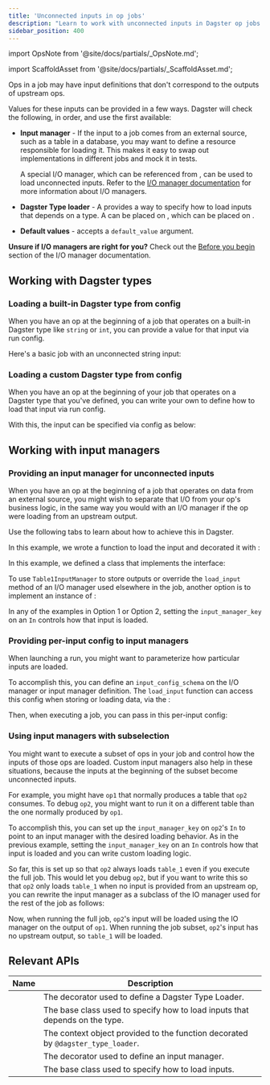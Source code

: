 ```yaml
---
title: 'Unconnected inputs in op jobs'
description: "Learn to work with unconnected inputs in Dagster op jobs."
sidebar_position: 400
---
```


import OpsNote from '@site/docs/partials/\_OpsNote.md';

<OpsNote />

import ScaffoldAsset from '@site/docs/partials/\_ScaffoldAsset.md';

<ScaffoldAsset />

Ops in a job may have input definitions that don't correspond to the outputs of upstream ops.

Values for these inputs can be provided in a few ways. Dagster will check the following, in order, and use the first available:

- **Input manager** - If the input to a job comes from an external source, such as a table in a database, you may want to define a resource responsible for loading it. This makes it easy to swap out implementations in different jobs and mock it in tests.

  A special I/O manager, which can be referenced from <PyObject section="ops" module="dagster" object="In" pluralize />, can be used to load unconnected inputs. Refer to the [I/O manager documentation](/guides/build/io-managers) for more information about I/O managers.

- **Dagster Type loader** - A <PyObject section="types" module="dagster" object="DagsterTypeLoader" /> provides a way to specify how to load inputs that depends on a type. A <PyObject section="types" module="dagster" object="DagsterTypeLoader" /> can be placed on <PyObject section="types" module="dagster" object="DagsterType" />, which can be placed on <PyObject section="ops" module="dagster" object="In" />.

- **Default values** - <PyObject section="ops" module="dagster" object="In" /> accepts a `default_value` argument.

**Unsure if I/O managers are right for you?** Check out the [Before you begin](/guides/build/io-managers#before-you-begin) section of the I/O manager documentation.

## Working with Dagster types

### Loading a built-in Dagster type from config

When you have an op at the beginning of a job that operates on a built-in Dagster type like `string` or `int`, you can provide a value for that input via run config.

Here's a basic job with an unconnected string input:

<CodeExample path="docs_snippets/docs_snippets/concepts/io_management/load_from_config.py" startAfter="def_start_marker" endBefore="def_end_marker" title="src/<project_name>/defs/assets.py"/>

### Loading a custom Dagster type from config

When you have an op at the beginning of your job that operates on a Dagster type that you've defined, you can write your own <PyObject section="types" module="dagster" object="DagsterTypeLoader" /> to define how to load that input via run config.

<CodeExample path="docs_snippets/docs_snippets/concepts/io_management/load_custom_type_from_config.py" startAfter="def_start_marker" endBefore="def_end_marker" title="src/<project_name>/defs/assets.py"/>

With this, the input can be specified via config as below:

<CodeExample path="docs_snippets/docs_snippets/concepts/io_management/load_custom_type_from_config.py" startAfter="execute_start_marker" endBefore="execute_end_marker" title="src/<project_name>/defs/assets.py"/>

## Working with input managers

### Providing an input manager for unconnected inputs

When you have an op at the beginning of a job that operates on data from an external source, you might wish to separate that I/O from your op's business logic, in the same way you would with an I/O manager if the op were loading from an upstream output.

Use the following tabs to learn about how to achieve this in Dagster.

<Tabs>
<TabItem value="Option 1: Use the input_manager decorator">

In this example, we wrote a function to load the input and decorated it with <PyObject section="io-managers" module="dagster" object="input_manager" decorator/>:

<CodeExample path="docs_snippets/docs_snippets/concepts/io_management/input_managers.py" startAfter="start_load_unconnected_via_fn" endBefore="end_load_unconnected_via_fn" title="src/<project_name>/defs/assets.py"/>

</TabItem>
<TabItem value="Option 2: Use a class to implement the InputManager interface">

In this example, we defined a class that implements the <PyObject section="io-managers" module="dagster" object="InputManager" /> interface:

<CodeExample path="docs_snippets/docs_snippets/concepts/io_management/input_managers.py" startAfter="start_load_unconnected_input" endBefore="end_load_unconnected_input" title="src/<project_name>/defs/assets.py"/>

To use `Table1InputManager` to store outputs or override the `load_input` method of an I/O manager used elsewhere in the job, another option is to implement an instance of <PyObject section="io-managers" module="dagster" object="IOManager" />:

<CodeExample path="docs_snippets/docs_snippets/concepts/io_management/input_managers.py" startAfter="start_load_unconnected_io" endBefore="end_load_unconnected_io" />

</TabItem>
</Tabs>

In any of the examples in Option 1 or Option 2, setting the `input_manager_key` on an `In` controls how that input is loaded.

### Providing per-input config to input managers

When launching a run, you might want to parameterize how particular inputs are loaded.

To accomplish this, you can define an `input_config_schema` on the I/O manager or input manager definition. The `load_input` function can access this config when storing or loading data, via the <PyObject section="io-managers" module="dagster" object="InputContext" />:

<CodeExample path="docs_snippets/docs_snippets/concepts/io_management/input_managers.py" startAfter="start_per_input_config" endBefore="end_per_input_config" title="src/<project_name>/defs/assets.py"/>

Then, when executing a job, you can pass in this per-input config:

<CodeExample path="docs_snippets/docs_snippets/concepts/io_management/input_managers.py" startAfter="start_per_input_config_exec" endBefore="end_per_input_config_exec" title="src/<project_name>/defs/assets.py"/>

### Using input managers with subselection

You might want to execute a subset of ops in your job and control how the inputs of those ops are loaded. Custom input managers also help in these situations, because the inputs at the beginning of the subset become unconnected inputs.

For example, you might have `op1` that normally produces a table that `op2` consumes. To debug `op2`, you might want to run it on a different table than the one normally produced by `op1`.

To accomplish this, you can set up the `input_manager_key` on `op2`'s `In` to point to an input manager with the desired loading behavior. As in the previous example, setting the `input_manager_key` on an `In` controls how that input is loaded and you can write custom loading logic.

<CodeExample path="docs_snippets/docs_snippets/concepts/io_management/input_managers.py" startAfter="start_load_input_subset" endBefore="end_load_input_subset" title="src/<project_name>/defs/assets.py"/>

So far, this is set up so that `op2` always loads `table_1` even if you execute the full job. This would let you debug `op2`, but if you want to write this so that `op2` only loads `table_1` when no input is provided from an upstream op, you can rewrite the input manager as a subclass of the IO manager used for the rest of the job as follows:

<CodeExample path="docs_snippets/docs_snippets/concepts/io_management/input_managers.py" startAfter="start_better_load_input_subset" endBefore="end_better_load_input_subset" title="src/<project_name>/defs/assets.py"/>

Now, when running the full job, `op2`'s input will be loaded using the IO manager on the output of `op1`. When running the job subset, `op2`'s input has no upstream output, so `table_1` will be loaded.

<CodeExample path="docs_snippets/docs_snippets/concepts/io_management/input_managers.py" startAfter="start_execute_subselection" endBefore="end_execute_subselection" title="src/<project_name>/defs/assets.py"/>

## Relevant APIs

| Name                                                                 | Description                                                                      |
| -------------------------------------------------------------------- | -------------------------------------------------------------------------------- |
| <PyObject section="types" module="dagster" object="dagster_type_loader" decorator /> | The decorator used to define a Dagster Type Loader.                              |
| <PyObject section="types" module="dagster" object="DagsterTypeLoader" />             | The base class used to specify how to load inputs that depends on the type.      |
| <PyObject section="types" module="dagster" object="DagsterTypeLoaderContext" />      | The context object provided to the function decorated by `@dagster_type_loader`. |
| <PyObject section="io-managers" module="dagster" object="input_manager" decorator />       | The decorator used to define an input manager.                                   |
| <PyObject section="io-managers" module="dagster" object="InputManager" />                  | The base class used to specify how to load inputs.                               |